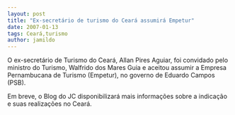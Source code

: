 ```yaml
---
layout: post
title: "Ex-secretário de turismo do Ceará assumirá Empetur"
date: 2007-01-13
tags: Ceará,turismo
author: jamildo
---
```

O ex-secret&aacute;rio de Turismo do Cear&aacute;, Allan Pires Aguiar, foi convidado pelo ministro do Turismo, Walfrido dos Mares Guia e aceitou assumir a Empresa Pernambucana de Turismo (Empetur), no governo de Eduardo Campos (PSB).

Em breve, o Blog do JC disponibilizar&aacute; mais informa&ccedil;&otilde;es sobre a indica&ccedil;&atilde;o e suas realiza&ccedil;&otilde;es no Cear&aacute;.